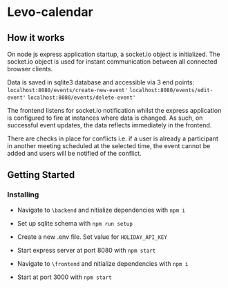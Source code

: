 # Levo-calendar

## How it works
On node js express application startup, a socket.io object is initialized. The socket.io object is used for instant communication between all connected browser clients.

Data is saved in sqlite3 database and accessible via 3 end points:
```localhost:8080/events/create-new-event'```
```localhost:8080/events/edit-event'```
```localhost:8080/events/delete-event'```

The frontend listens for socket.io notification whilst the express application is configured to fire at instances where data is changed. As such, on successful event updates, the data reflects immediately in the frontend.

There are checks in place for conflicts i.e. if a user is already a participant in another meeting scheduled at the selected time, the event cannot be added and users will be notified of the conflict.

## Getting Started

### Installing

* Navigate to `\backend` and nitialize dependencies with `npm i` 
* Set up sqlite schema with `npm run setup`
* Create a new .env file. Set value for `HOLIDAY_API_KEY`
* Start express server at port 8080 with `npm start`

* Navigate to `\frontend` and nitialize dependencies with `npm i` 
* Start at port 3000 with `npm start`


